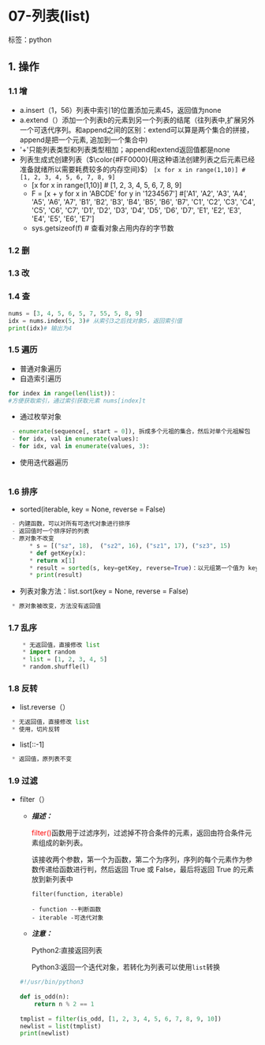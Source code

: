 # 07-列表(list)

标签：python

## 1. 操作

### 1.1 增

 - a.insert（1，56）列表中索引1的位置添加元素45，返回值为none
 - a.extend（）添加一个列表b的元素到另一个列表的结尾（往列表中,扩展另外一个可迭代序列。和append之间的区别：extend可以算是两个集合的拼接，append是把一个元素, 追加到一个集合中)
 - '+'只能列表类型和列表类型相加；append和extend返回值都是none
 - 列表生成式创建列表（$\color{#FF0000}{用这种语法创建列表之后元素已经准备就绪所以需要耗费较多的内存空间}$）
 `[x for x in range(1,10)] # [1, 2, 3, 4, 5, 6, 7, 8, 9]`
     - [x for x in range(1,10)] # [1, 2, 3, 4, 5, 6, 7, 8, 9]
     - F = [x + y for x in 'ABCDE' for y in '1234567'] #['A1', 'A2', 'A3', 'A4', 'A5', 'A6', 'A7', 'B1', 'B2', 'B3', 'B4', 'B5', 'B6', 'B7', 'C1', 'C2', 'C3', 'C4', 'C5', 'C6', 'C7', 'D1', 'D2', 'D3', 'D4', 'D5', 'D6', 'D7', 'E1', 'E2', 'E3', 'E4', 'E5', 'E6', 'E7']
     - sys.getsizeof(f) # 查看对象占用内存的字节数

### 1.2 删

### 1.3 改

### 1.4 查
```python
nums = [3, 4, 5, 6, 5, 7, 55, 5, 8, 9]
idx = nums.index(5, 3)# 从索引3之后找对象5，返回索引值
print(idx)# 输出为4
```
### 1.5 遍历

 - 普通对象遍历
 - 自造索引遍历
```python
for index in range(len(list))：
#方便获取索引，通过索引获取元素 nums[index]t
```
 - 通过枚举对象
```python
 - enumerate(sequence[, start = 0]), 拆成多个元祖的集合，然后对单个元祖解包
 - for idx, val in enumerate(values):
 - for idx, val in enumerate(values, 3):
```
 - 使用迭代器遍历
 ```python
 
 ```
### 1.6 排序
 - sorted(iterable, key = None, reverse = False)
```python
 - 内建函数，可以对所有可迭代对象进行排序
 - 返回值时一个排序好的列表
 - 原对象不改变
      * s = [("sz", 18),  ("sz2", 16), ("sz1", 17), ("sz3", 15)
      * def getKey(x):
      * return x[1]
      * result = sorted(s, key=getKey, reverse=True)：以元组第一个值为 key，降序排列
      * print(result)
```
 - 列表对象方法：list.sort(key = None, reverse = False)
```python
 * 原对象被改变，方法没有返回值
```

### 1.7 乱序
```python
    * 无返回值，直接修改 list
    * import random
    * list = [1, 2, 3, 4, 5]
    * random.shuffle(l)
```

### 1.8 反转
 - list.reverse（）
```python
 * 无返回值，直接修改 list
 * 使用，切片反转
```
 - list[::-1]
```python
 * 返回值，原列表不变
```

### 1.9 过滤

- filter（）

  - ***描述：***

    <font color=red>filter()</font>函数用于过滤序列，过滤掉不符合条件的元素，返回由符合条件元素组成的新列表。

    该接收两个参数，第一个为函数，第二个为序列，序列的每个元素作为参数传递给函数进行判，然后返回 True 或 False，最后将返回 True 的元素放到新列表中

    ```
    filter(function, iterable)
    
    - function --判断函数
    - iterable -可迭代对象
    ```

  - ***注意：***

    Python2:直接返回列表

    Python3:返回一个迭代对象，若转化为列表可以使用`list`转换

  ```python
  #!/usr/bin/python3
   
  def is_odd(n):
      return n % 2 == 1
   
  tmplist = filter(is_odd, [1, 2, 3, 4, 5, 6, 7, 8, 9, 10])
  newlist = list(tmplist)
  print(newlist)
  ```